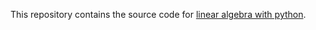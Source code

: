 This repository contains the source code for [linear algebra with python](https://dododas.github.io/linear-algebra-with-python).
